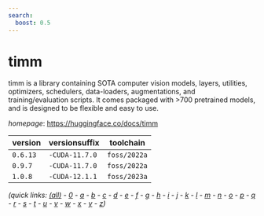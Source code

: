 ```yaml
---
search:
  boost: 0.5
---
```

# timm

timm is a library containing SOTA computer vision models, layers, utilities, optimizers, schedulers, data-loaders, augmentations, and training/evaluation scripts.  It comes packaged with >700 pretrained models, and is designed to be flexible and easy to use.

*homepage*: <https://huggingface.co/docs/timm>

version | versionsuffix | toolchain
--------|---------------|----------
``0.6.13`` | ``-CUDA-11.7.0`` | ``foss/2022a``
``0.9.7`` | ``-CUDA-11.7.0`` | ``foss/2022a``
``1.0.8`` | ``-CUDA-12.1.1`` | ``foss/2023a``


*(quick links: [(all)](../index.md) - [0](../0/index.md) - [a](../a/index.md) - [b](../b/index.md) - [c](../c/index.md) - [d](../d/index.md) - [e](../e/index.md) - [f](../f/index.md) - [g](../g/index.md) - [h](../h/index.md) - [i](../i/index.md) - [j](../j/index.md) - [k](../k/index.md) - [l](../l/index.md) - [m](../m/index.md) - [n](../n/index.md) - [o](../o/index.md) - [p](../p/index.md) - [q](../q/index.md) - [r](../r/index.md) - [s](../s/index.md) - [t](../t/index.md) - [u](../u/index.md) - [v](../v/index.md) - [w](../w/index.md) - [x](../x/index.md) - [y](../y/index.md) - [z](../z/index.md))*

